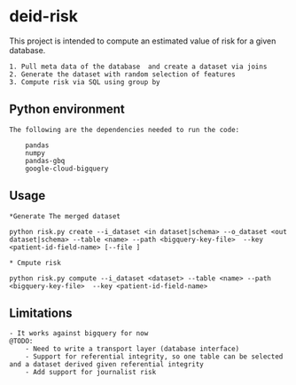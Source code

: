 # deid-risk

This project is intended to compute an estimated value of risk for a given database.

    1. Pull meta data of the database  and create a dataset via joins
    2. Generate the dataset with random selection of features
    3. Compute risk via SQL using group by
## Python environment

    The following are the dependencies needed to run the code:

        pandas
        numpy
        pandas-gbq
        google-cloud-bigquery

        
## Usage

    *Generate The merged dataset
    
    python risk.py create --i_dataset <in dataset|schema> --o_dataset <out dataset|schema> --table <name> --path <bigquery-key-file>  --key <patient-id-field-name> [--file ]

    * Cmpute risk

    python risk.py compute --i_dataset <dataset> --table <name> --path <bigquery-key-file>  --key <patient-id-field-name> 
## Limitations
    - It works against bigquery for now
    @TODO:    
        - Need to write a transport layer (database interface)
        - Support for referential integrity, so one table can be selected and a dataset derived given referential integrity
        - Add support for journalist risk
